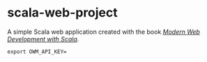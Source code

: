 # scala-web-project

A simple Scala web application created with the book *[Modern Web Development with Scala](https://leanpub.com/modern-web-development-with-scala)*.


```
export OWM_API_KEY=
```